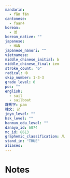 ```yaml
---
mandarin:
  - fān fán
cantonese:
  - faan4
korean:
  - 범
korean_native: ""
japanese:
  - HAN
japanese_nanori: ""
vietnamese:
middle_chinese_initial: b
middle_chinese_final: ɨɐm
stroke_count: "6"
radical: 巾
skip_number: 1-3-3
grade_level: 6
pos: ""
english:
  - sail
  - sailboat
羅馬字: pam
韓文: 팜
joyo_level: ""
hsk_level: ""
hanmun_edu_level: ""
danayo_id: 6074
mc_id: 8613
graphemic_classification: 凡
stand_in: "TRUE"
aliases:
---
```


# Notes
